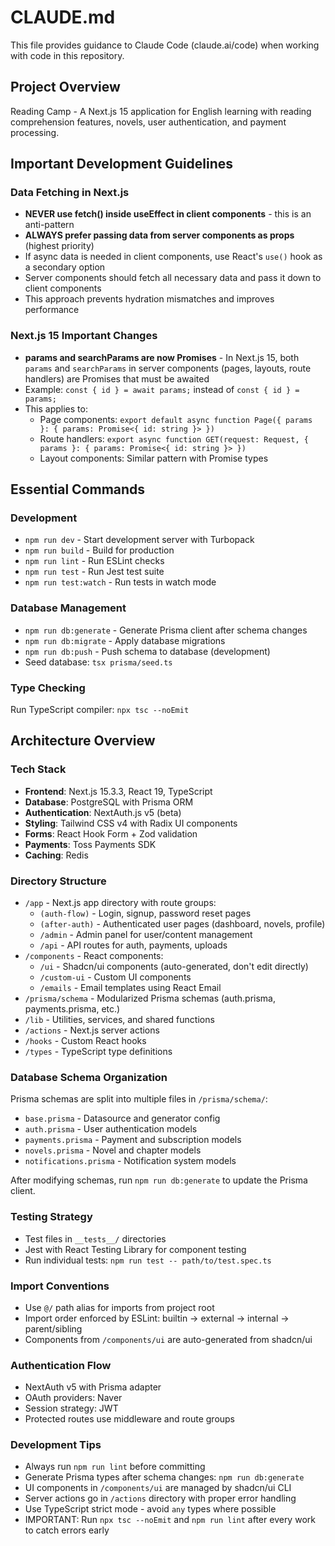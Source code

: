# CLAUDE.md

This file provides guidance to Claude Code (claude.ai/code) when working with code in this repository.

## Project Overview

Reading Camp - A Next.js 15 application for English learning with reading comprehension features, novels, user authentication, and payment processing.

## Important Development Guidelines

### Data Fetching in Next.js
- **NEVER use fetch() inside useEffect in client components** - this is an anti-pattern
- **ALWAYS prefer passing data from server components as props** (highest priority)
- If async data is needed in client components, use React's `use()` hook as a secondary option
- Server components should fetch all necessary data and pass it down to client components
- This approach prevents hydration mismatches and improves performance

### Next.js 15 Important Changes
- **params and searchParams are now Promises** - In Next.js 15, both `params` and `searchParams` in server components (pages, layouts, route handlers) are Promises that must be awaited
- Example: `const { id } = await params;` instead of `const { id } = params;`
- This applies to:
  - Page components: `export default async function Page({ params }: { params: Promise<{ id: string }> })`
  - Route handlers: `export async function GET(request: Request, { params }: { params: Promise<{ id: string }> })`
  - Layout components: Similar pattern with Promise types

## Essential Commands

### Development
- `npm run dev` - Start development server with Turbopack
- `npm run build` - Build for production
- `npm run lint` - Run ESLint checks
- `npm run test` - Run Jest test suite
- `npm run test:watch` - Run tests in watch mode

### Database Management
- `npm run db:generate` - Generate Prisma client after schema changes
- `npm run db:migrate` - Apply database migrations
- `npm run db:push` - Push schema to database (development)
- Seed database: `tsx prisma/seed.ts`

### Type Checking
Run TypeScript compiler: `npx tsc --noEmit`

## Architecture Overview

### Tech Stack
- **Frontend**: Next.js 15.3.3, React 19, TypeScript
- **Database**: PostgreSQL with Prisma ORM
- **Authentication**: NextAuth.js v5 (beta)
- **Styling**: Tailwind CSS v4 with Radix UI components
- **Forms**: React Hook Form + Zod validation
- **Payments**: Toss Payments SDK
- **Caching**: Redis

### Directory Structure
- `/app` - Next.js app directory with route groups:
  - `(auth-flow)` - Login, signup, password reset pages
  - `(after-auth)` - Authenticated user pages (dashboard, novels, profile)
  - `/admin` - Admin panel for user/content management
  - `/api` - API routes for auth, payments, uploads
- `/components` - React components:
  - `/ui` - Shadcn/ui components (auto-generated, don't edit directly)
  - `/custom-ui` - Custom UI components
  - `/emails` - Email templates using React Email
- `/prisma/schema` - Modularized Prisma schemas (auth.prisma, payments.prisma, etc.)
- `/lib` - Utilities, services, and shared functions
- `/actions` - Next.js server actions
- `/hooks` - Custom React hooks
- `/types` - TypeScript type definitions

### Database Schema Organization
Prisma schemas are split into multiple files in `/prisma/schema/`:
- `base.prisma` - Datasource and generator config
- `auth.prisma` - User authentication models
- `payments.prisma` - Payment and subscription models
- `novels.prisma` - Novel and chapter models
- `notifications.prisma` - Notification system models

After modifying schemas, run `npm run db:generate` to update the Prisma client.

### Testing Strategy
- Test files in `__tests__/` directories
- Jest with React Testing Library for component testing
- Run individual tests: `npm run test -- path/to/test.spec.ts`

### Import Conventions
- Use `@/` path alias for imports from project root
- Import order enforced by ESLint: builtin → external → internal → parent/sibling
- Components from `/components/ui` are auto-generated from shadcn/ui

### Authentication Flow
- NextAuth v5 with Prisma adapter
- OAuth providers: Naver
- Session strategy: JWT
- Protected routes use middleware and route groups

### Development Tips
- Always run `npm run lint` before committing
- Generate Prisma types after schema changes: `npm run db:generate`
- UI components in `/components/ui` are managed by shadcn/ui CLI
- Server actions go in `/actions` directory with proper error handling
- Use TypeScript strict mode - avoid `any` types where possible
- IMPORTANT: Run `npx tsc --noEmit` and `npm run lint` after every work to catch errors early